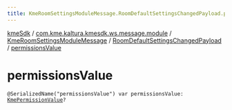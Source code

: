 ```yaml
---
title: KmeRoomSettingsModuleMessage.RoomDefaultSettingsChangedPayload.permissionsValue - kmeSdk
---
```


[kmeSdk](../../../index.html) / [com.kme.kaltura.kmesdk.ws.message.module](../../index.html) / [KmeRoomSettingsModuleMessage](../index.html) / [RoomDefaultSettingsChangedPayload](index.html) / [permissionsValue](./permissions-value.html)

# permissionsValue

`@SerializedName("permissionsValue") var permissionsValue: `[`KmePermissionValue`](../../../com.kme.kaltura.kmesdk.ws.message.type.permissions/-kme-permission-value/index.html)`?`